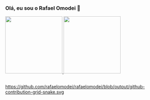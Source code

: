 ### Olá, eu sou o Rafael Omodei 👋

 <div>
  <a href="https://github.com/rafaelomodei">
  <img height="180em" src="https://github-readme-stats.vercel.app/api?username=rafaelomodei&show_icons=true&theme=radical&include_all_commits=true&count_private=true"/>
  <img height="180em" src="https://github-readme-stats.vercel.app/api/top-langs/?username=rafaelomodei&layout=compact&langs_count=7&theme=radical"/>
</div>
 
##
 
<div>
 https://github.com/rafaelomodei/rafaelomodei/blob/output/github-contribution-grid-snake.svg
</div>
